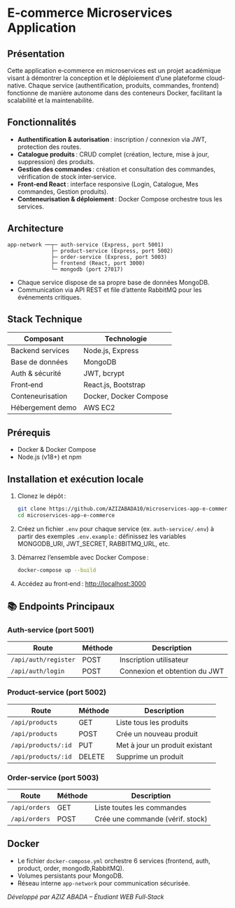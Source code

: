 # E‑commerce Microservices Application

## Présentation 

Cette application e‑commerce en microservices est un projet académique visant à démontrer la conception et le déploiement d’une plateforme cloud-native. Chaque service (authentification, produits, commandes, frontend) fonctionne de manière autonome dans des conteneurs Docker, facilitant la scalabilité et la maintenabilité.

## Fonctionnalités

* **Authentification & autorisation** : inscription / connexion via JWT, protection des routes.
* **Catalogue produits** : CRUD complet (création, lecture, mise à jour, suppression) des produits.
* **Gestion des commandes** : création et consultation des commandes, vérification de stock inter‑service.
* **Front‑end React** : interface responsive (Login, Catalogue, Mes commandes, Gestion produits).
* **Conteneurisation & déploiement** : Docker Compose orchestre tous les services.

## Architecture

```text
app-network ──┬─ auth-service (Express, port 5001)
              ├─ product-service (Express, port 5002)
              ├─ order-service (Express, port 5003)
              ├─ frontend (React, port 3000)
              └─ mongodb (port 27017)
```

* Chaque service dispose de sa propre base de données MongoDB.
* Communication via API REST et file d’attente RabbitMQ pour les événements critiques.

##  Stack Technique

| Composant        | Technologie            |
| ---------------- | ---------------------- |
| Backend services | Node.js, Express       |
| Base de données  | MongoDB                |
| Auth & sécurité  | JWT, bcrypt            |
| Front‑end        | React.js, Bootstrap    |
| Conteneurisation | Docker, Docker Compose |
| Hébergement demo | AWS EC2                |

##  Prérequis

* Docker & Docker Compose
* Node.js (v18+) et npm

## Installation et exécution locale

1. Clonez le dépôt :

   ```bash
   git clone https://github.com/AZIZABADA10/microservices-app-e-commerce.git
   cd microservices-app-e-commerce
   ```
2. Créez un fichier `.env` pour chaque service (ex. `auth-service/.env`) à partir des exemples `.env.example` : définissez les variables MONGODB\_URI, JWT\_SECRET, RABBITMQ\_URL, etc.
3. Démarrez l’ensemble avec Docker Compose :

   ```bash
   docker-compose up --build
   ```
4. Accédez au front‑end : [http://localhost:3000](http://localhost:3000)

## 📚 Endpoints Principaux

### Auth‑service (port 5001)

| Route                | Méthode | Description                   |
| -------------------- | ------- | ----------------------------- |
| `/api/auth/register` | POST    | Inscription utilisateur       |
| `/api/auth/login`    | POST    | Connexion et obtention du JWT |

### Product‑service (port 5002)

| Route               | Méthode | Description                    |
| ------------------- | ------- | ------------------------------ |
| `/api/products`     | GET     | Liste tous les produits        |
| `/api/products`     | POST    | Crée un nouveau produit        |
| `/api/products/:id` | PUT     | Met à jour un produit existant |
| `/api/products/:id` | DELETE  | Supprime un produit            |

### Order‑service (port 5003)

| Route         | Méthode | Description                      |
| ------------- | ------- | -------------------------------- |
| `/api/orders` | GET     | Liste toutes les commandes       |
| `/api/orders` | POST    | Crée une commande (vérif. stock) |

##  Docker

* Le fichier `docker-compose.yml` orchestre 6 services (frontend, auth, product, order, mongodb,RabbitMQ).
* Volumes persistants pour MongoDB.
* Réseau interne `app-network` pour communication sécurisée.


*Développé par AZIZ ABADA – Étudiant WEB Full‑Stack*
